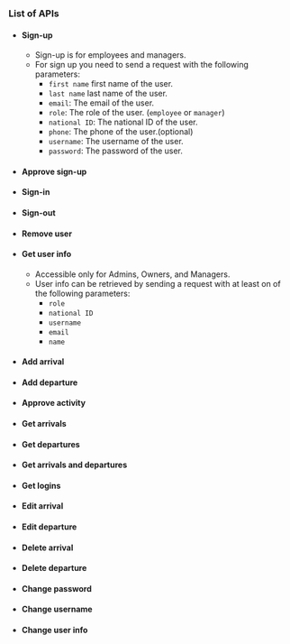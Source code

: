 ### List of APIs

- #### Sign-up
  - Sign-up is for employees and managers.
  - For sign up you need to send a request with the following parameters:
    - `first name` first name of the user.
    - `last name` last name of the user.
    - `email`: The email of the user.
    - `role`: The role of the user. (`employee` or `manager`)
    - `national ID`: The national ID of the user.
    - `phone`: The phone of the user.(optional)
    - `username`: The username of the user.
    - `password`: The password of the user.

- #### Approve sign-up
- #### Sign-in
- #### Sign-out
- #### Remove user
- #### Get user info
  - Accessible only for Admins, Owners, and Managers.
  - User info can be retrieved by sending a request with at least on of the following parameters:
    - `role`
    - `national ID`
    - `username`
    - `email`
    - `name`
- #### Add arrival
- #### Add departure
- #### Approve activity
- #### Get arrivals
- #### Get departures
- #### Get arrivals and departures
- #### Get logins
- #### Edit arrival
- #### Edit departure
- #### Delete arrival
- #### Delete departure
- #### Change password
- #### Change username
- #### Change user info

